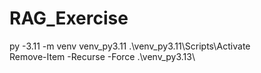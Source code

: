 # RAG_Exercise
py -3.11 -m venv venv_py3.11
.\venv_py3.11\Scripts\Activate  
Remove-Item -Recurse -Force .\venv_py3.13\ 
